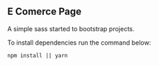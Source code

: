 ## E Comerce Page

A simple sass started to bootstrap projects.

To install dependencies run the command below:

```
npm install || yarn
```
